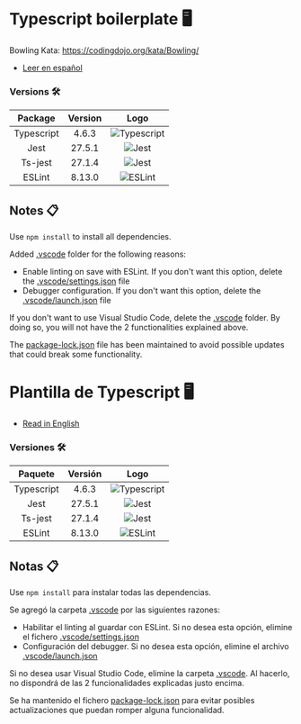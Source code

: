 <a name="english"></a>
# Typescript boilerplate 🖥️

Bowling Kata: https://codingdojo.org/kata/Bowling/

* [Leer en español](#spanish)

### Versions 🛠️

Package | Version | Logo
 :-: | :-: | :-:
   Typescript | 4.6.3 | ![Typescript](https://img.shields.io/badge/TypeScript-007ACC?style=for-the-badge&logo=typescript&logoColor=white)
   Jest | 27.5.1 | ![Jest](https://img.shields.io/badge/Jest-C21325?style=for-the-badge&logo=jest&logoColor=white)
   Ts-jest | 27.1.4 | ![Jest](https://img.shields.io/badge/Jest-C21325?style=for-the-badge&logo=jest&logoColor=white)
   ESLint | 8.13.0 | ![ESLint](https://img.shields.io/badge/eslint-3A33D1?style=for-the-badge&logo=eslint&logoColor=white)

## Notes 📋
Use `npm install` to install all dependencies.

Added [.vscode](/.vscode) folder for the following reasons:
* Enable linting on save with ESLint. If you don't want this option, delete the [.vscode/settings.json](/.vscode/settings.json) file
* Debugger configuration. If you don't want this option, delete the [.vscode/launch.json](/.vscode/launch.json) file

If you don't want to use Visual Studio Code, delete the [.vscode](/.vscode) folder. By doing so, you will not have the 2 functionalities explained above.

The [package-lock.json](/package-lock.json) file has been maintained to avoid possible updates that could break some functionality.

<a name="spanish"></a>
# Plantilla de Typescript 🖥️

* [Read in English](#english)

### Versiones 🛠️

Paquete | Versión | Logo
 :-: | :-: | :-:
   Typescript | 4.6.3 | ![Typescript](https://img.shields.io/badge/TypeScript-007ACC?style=for-the-badge&logo=typescript&logoColor=white)
   Jest | 27.5.1 | ![Jest](https://img.shields.io/badge/Jest-C21325?style=for-the-badge&logo=jest&logoColor=white)
   Ts-jest | 27.1.4 | ![Jest](https://img.shields.io/badge/Jest-C21325?style=for-the-badge&logo=jest&logoColor=white)
   ESLint | 8.13.0 | ![ESLint](https://img.shields.io/badge/eslint-3A33D1?style=for-the-badge&logo=eslint&logoColor=white)

## Notas 📋
Use `npm install` para instalar todas las dependencias.

Se agregó la carpeta [.vscode](/.vscode) por las siguientes razones:
* Habilitar el linting al guardar con ESLint. Si no desea esta opción, elimine el fichero [.vscode/settings.json](/.vscode/settings.json)
* Configuración del debugger. Si no desea esta opción, elimine el archivo [.vscode/launch.json](/.vscode/launch.json)

Si no desea usar Visual Studio Code, elimine la carpeta [.vscode](/.vscode). Al hacerlo, no dispondrá de las 2 funcionalidades explicadas justo encima.

Se ha mantenido el fichero [package-lock.json](/package-lock.json) para evitar posibles actualizaciones que puedan romper alguna funcionalidad.
